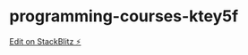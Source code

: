 # programming-courses-ktey5f

[Edit on StackBlitz ⚡️](https://stackblitz.com/edit/programming-courses-ktey5f)